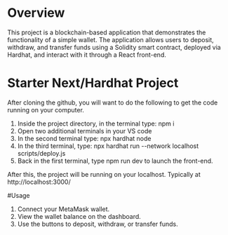 # Overview
This project is a blockchain-based application that demonstrates the functionality of a simple wallet. The application allows users to deposit, withdraw, and transfer funds using a Solidity smart contract, deployed via Hardhat, and interact with it through a React front-end.


# Starter Next/Hardhat Project

After cloning the github, you will want to do the following to get the code running on your computer.

1. Inside the project directory, in the terminal type: npm i
2. Open two additional terminals in your VS code
3. In the second terminal type: npx hardhat node
4. In the third terminal, type: npx hardhat run --network localhost scripts/deploy.js
5. Back in the first terminal, type npm run dev to launch the front-end.

After this, the project will be running on your localhost. 
Typically at http://localhost:3000/

#Usage
1. Connect your MetaMask wallet.
2. View the wallet balance on the dashboard.
3. Use the buttons to deposit, withdraw, or transfer funds.

